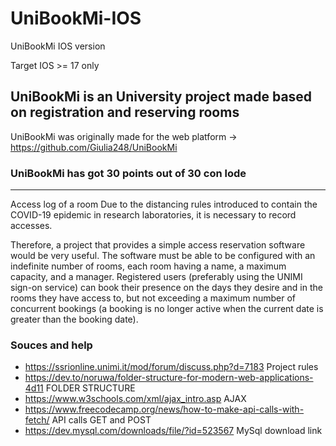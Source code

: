# UniBookMi-IOS
UniBookMi IOS version

Target IOS  >= 17 only

## UniBookMi is an University project made based on registration and reserving rooms
UniBookMi was originally made for the web platform -> https://github.com/Giulia248/UniBookMi

### UniBookMi has got 30 points out of 30 con lode
-------------------------------------------------------------------------------------
Access log of a room
Due to the distancing rules introduced to contain the COVID-19 epidemic in research laboratories, it is necessary to record accesses.

Therefore, a project that provides a simple access reservation software would be very useful.
The software must be able to be configured with an indefinite number of rooms, each room having a name, a maximum capacity, and a manager.
Registered users (preferably using the UNIMI sign-on service) can book their presence on the days they desire and in the rooms they have access to, but not exceeding a maximum number of concurrent bookings (a booking is no longer active when the current date is greater than the booking date).

### Souces and help

- https://ssrionline.unimi.it/mod/forum/discuss.php?d=7183 Project rules
- https://dev.to/noruwa/folder-structure-for-modern-web-applications-4d11 FOLDER STRUCTURE
- https://www.w3schools.com/xml/ajax_intro.asp AJAX
- https://www.freecodecamp.org/news/how-to-make-api-calls-with-fetch/ API calls GET and POST
- https://dev.mysql.com/downloads/file/?id=523567 MySql download link

